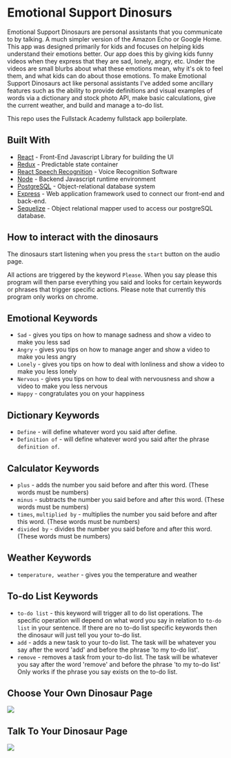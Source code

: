 # Emotional Support Dinosurs

Emotional Support Dinosaurs are personal assistants that you communicate to by talking. A much simpler version of the Amazon Echo or Google Home. This app was designed primarily for kids and focuses on helping kids understand their emotions better. Our app does this by giving kids funny videos when they express that they are sad, lonely, angry, etc. Under the videos are small blurbs about what these emotions mean, why it's ok to feel them, and what kids can do about those emotions. To make Emotional Support Dinosaurs act like personal assistants I've added some ancillary features such as the ability to provide definitions and visual examples of words via a dictionary and stock photo API, make basic calculations, give the current weather, and build and manage a to-do list. 

This repo uses the Fullstack Academy fullstack app boilerplate.

## Built With
* [React](https://reactjs.org/) - Front-End Javascript Library for building the UI
* [Redux](https://redux.js.org/) - Predictable state container
* [React Speech Recognition](https://www.npmjs.com/package/react-speech-recognition) - Voice Recognition Software
* [Node](https://nodejs.org/en/) - Backend Javascript runtime environment
* [PostgreSQL](https://www.postgresql.org/) - Object-relational database system
* [Express](https://expressjs.com/) - Web application framework used to connect our front-end and back-end.
* [Sequelize](https://sequelize.readthedocs.io/en/v3/) - Object relational mapper used to access our postgreSQL database.

## How to interact with the dinosaurs

The dinosaurs start listening when you press the `start` button on the audio page.

All actions are triggered by the keyword `Please`. When you say please this program will then parse everything you said and looks for certain keywords or phrases that trigger specific actions. Please note that currently this program only works on chrome.


## Emotional Keywords
- `Sad` - gives you tips on how to manage sadness and show a video to make you less sad
- `Angry` - gives you tips on how to manage anger and show a video to make you less angry
- `Lonely` - gives you tips on how to deal with lonliness and show a video to make you less lonely
- `Nervous` - gives you tips on how to deal with nervousness and show a video to make you less nervous
- `Happy` - congratulates you on your happiness

## Dictionary Keywords
- `Define` - will define whatever word you said after define.
- `Definition of` - will define whatever word you said after the phrase `definition of`.

## Calculator Keywords
- `plus` - adds the number you said before and after this word. (These words must be numbers)
- `minus` - subtracts the number you said before and after this word. (These words must be numbers)
- `times`, `multiplied by` - multiplies the number you said before and after this word. (These words must be numbers)
- `divided by` - divides the number you said before and after this word. (These words must be numbers)

## Weather Keywords
- `temperature, weather` - gives you the temperature and weather

## To-do List Keywords
- `to-do list` - this keyword will trigger all to do list operations. The specific operation will depend on what word you say in relation to `to-do list` in your sentence. If there are no to-do list specific keywords then the dinosaur will just tell you your to-do list.
- `add` - adds a new task to your to-do list. The task will be whatever you say after the word 'add' and before the phrase 'to my to-do list'.
- `remove` - removes a task from your to-do list. The task will be whatever you say after the word 'remove' and before the phrase 'to my to-do list' Only works if the phrase you say exists on the to-do list.

<h2>Choose Your Own Dinosaur Page</h2>
<img src="https://drive.google.com/uc?export=download&id=1cTB2NpgN0ympmAnjFDk-NQHdI3Nd73ha"/>

<h2>Talk To Your Dinosaur Page</h2>
<img src="https://drive.google.com/uc?export=download&id=1tuQkZIOKX2_0b3bxlk2iwxjKOlinsPj0"/>

